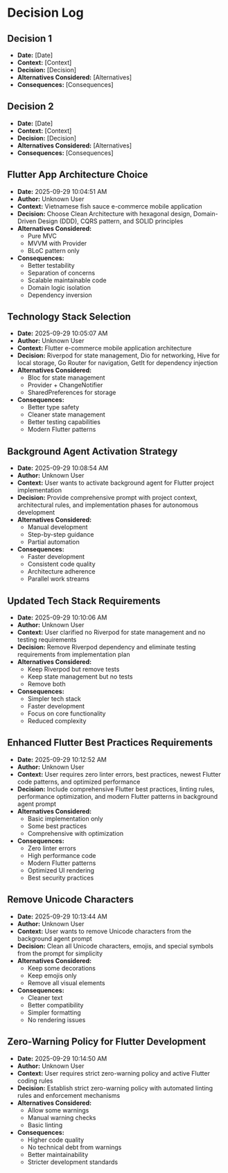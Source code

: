 # Decision Log

## Decision 1
- **Date:** [Date]
- **Context:** [Context]
- **Decision:** [Decision]
- **Alternatives Considered:** [Alternatives]
- **Consequences:** [Consequences]

## Decision 2
- **Date:** [Date]
- **Context:** [Context]
- **Decision:** [Decision]
- **Alternatives Considered:** [Alternatives]
- **Consequences:** [Consequences]

## Flutter App Architecture Choice
- **Date:** 2025-09-29 10:04:51 AM
- **Author:** Unknown User
- **Context:** Vietnamese fish sauce e-commerce mobile application
- **Decision:** Choose Clean Architecture with hexagonal design, Domain-Driven Design (DDD), CQRS pattern, and SOLID principles
- **Alternatives Considered:** 
  - Pure MVC
  - MVVM with Provider
  - BLoC pattern only
- **Consequences:** 
  - Better testability
  - Separation of concerns
  - Scalable maintainable code
  - Domain logic isolation
  - Dependency inversion

## Technology Stack Selection
- **Date:** 2025-09-29 10:05:07 AM
- **Author:** Unknown User
- **Context:** Flutter e-commerce mobile application architecture
- **Decision:** Riverpod for state management, Dio for networking, Hive for local storage, Go Router for navigation, GetIt for dependency injection
- **Alternatives Considered:** 
  - Bloc for state management
  - Provider + ChangeNotifier
  - SharedPreferences for storage
- **Consequences:** 
  - Better type safety
  - Cleaner state management
  - Better testing capabilities
  - Modern Flutter patterns

## Background Agent Activation Strategy
- **Date:** 2025-09-29 10:08:54 AM
- **Author:** Unknown User
- **Context:** User wants to activate background agent for Flutter project implementation
- **Decision:** Provide comprehensive prompt with project context, architectural rules, and implementation phases for autonomous development
- **Alternatives Considered:** 
  - Manual development
  - Step-by-step guidance
  - Partial automation
- **Consequences:** 
  - Faster development
  - Consistent code quality
  - Architecture adherence
  - Parallel work streams

## Updated Tech Stack Requirements
- **Date:** 2025-09-29 10:10:06 AM
- **Author:** Unknown User
- **Context:** User clarified no Riverpod for state management and no testing requirements
- **Decision:** Remove Riverpod dependency and eliminate testing requirements from implementation plan
- **Alternatives Considered:** 
  - Keep Riverpod but remove tests
  - Keep state management but no tests
  - Remove both
- **Consequences:** 
  - Simpler tech stack
  - Faster development
  - Focus on core functionality
  - Reduced complexity

## Enhanced Flutter Best Practices Requirements
- **Date:** 2025-09-29 10:12:52 AM
- **Author:** Unknown User
- **Context:** User requires zero linter errors, best practices, newest Flutter code patterns, and optimized performance
- **Decision:** Include comprehensive Flutter best practices, linting rules, performance optimization, and modern Flutter patterns in background agent prompt
- **Alternatives Considered:** 
  - Basic implementation only
  - Some best practices
  - Comprehensive with optimization
- **Consequences:** 
  - Zero linter errors
  - High performance code
  - Modern Flutter patterns
  - Optimized UI rendering
  - Best security practices

## Remove Unicode Characters
- **Date:** 2025-09-29 10:13:44 AM
- **Author:** Unknown User
- **Context:** User wants to remove Unicode characters from the background agent prompt
- **Decision:** Clean all Unicode characters, emojis, and special symbols from the prompt for simplicity
- **Alternatives Considered:** 
  - Keep some decorations
  - Keep emojis only
  - Remove all visual elements
- **Consequences:** 
  - Cleaner text
  - Better compatibility
  - Simpler formatting
  - No rendering issues

## Zero-Warning Policy for Flutter Development
- **Date:** 2025-09-29 10:14:50 AM
- **Author:** Unknown User
- **Context:** User requires strict zero-warning policy and active Flutter coding rules
- **Decision:** Establish strict zero-warning policy with automated linting rules and enforcement mechanisms
- **Alternatives Considered:** 
  - Allow some warnings
  - Manual warning checks
  - Basic linting
- **Consequences:** 
  - Higher code quality
  - No technical debt from warnings
  - Better maintainability
  - Stricter development standards
